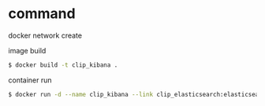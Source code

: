 # command

docker network create

image build

```sh
$ docker build -t clip_kibana .
```

container run

```sh
$ docker run -d --name clip_kibana --link clip_elasticsearch:elasticsearch -p 5601:5601 clip_kibana
```

